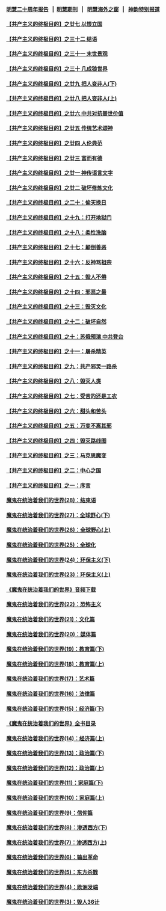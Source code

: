 #### [明慧二十周年报告](https://github.com/gfw-breaker/mh-reports/blob/master/README.md?t=07130336) &nbsp;&nbsp;|&nbsp;&nbsp;[明慧期刊](https://github.com/gfw-breaker/mh-qikan) &nbsp;&nbsp;|&nbsp;&nbsp; [明慧海外之窗](https://github.com/gfw-breaker/mh-news/blob/master/README.md?t=07130336) &nbsp;&nbsp;|&nbsp;&nbsp; [神韵特别报道](https://github.com/gfw-breaker/mh-news/blob/master/shenyun.md?t=07130336) 

#### [【共产主义的终极目的】之廿七 以恨立国](../pages/nsc422/n11336944.md?t=07130336) 

#### [【共产主义的终极目的】之三十二 结语](../pages/nsc422/n11360535.md?t=07130336) 

#### [【共产主义的终极目的】之三十一 末世景观](../pages/nsc422/n11351129.md?t=07130336) 

#### [【共产主义的终极目的】之三十 几成狼世界](../pages/nsc422/n11348280.md?t=07130336) 

#### [【共产主义的终极目的】之廿九 把人变非人(下)](../pages/nsc422/n11344140.md?t=07130336) 

#### [【共产主义的终极目的】之廿八 把人变非人(上)](../pages/nsc422/n11340492.md?t=07130336) 

#### [【共产主义的终极目的】之廿六 中共对抗普世价值](../pages/nsc422/n11324785.md?t=07130336) 

#### [【共产主义的终极目的】之廿五 传统艺术颂神](../pages/nsc422/n11296396.md?t=07130336) 

#### [【共产主义的终极目的】之廿四 人伦典范](../pages/nsc422/n11296397.md?t=07130336) 

#### [【共产主义的终极目的】之廿三 富而有德](../pages/nsc422/n11283598.md?t=07130336) 

#### [【共产主义的终极目的】之廿一 神传语言文字](../pages/nsc422/n11263265.md?t=07130336) 

#### [【共产主义的终极目的】之廿二 破坏修炼文化](../pages/nsc422/n11245728.md?t=07130336) 

#### [【共产主义的终极目的】之二十：偷天换日](../pages/nsc422/n11238846.md?t=07130336) 

#### [【共产主义的终极目的】之十九：打开地狱门](../pages/nsc422/n11206376.md?t=07130336) 

#### [【共产主义的终极目的】之十八：柔性洗脑](../pages/nsc422/n11199994.md?t=07130336) 

#### [【共产主义的终极目的】之十七：颠倒善恶](../pages/nsc422/n11179782.md?t=07130336) 

#### [【共产主义的终极目的】之十六：反神骂祖宗](../pages/nsc422/n11166798.md?t=07130336) 

#### [【共产主义的终极目的】之十五：毁人不倦](../pages/nsc422/n11166792.md?t=07130336) 

#### [【共产主义的终极目的】之十四：邪恶之最](../pages/nsc422/n11150249.md?t=07130336) 

#### [【共产主义的终极目的】之十三：毁灭文化](../pages/nsc422/n11135227.md?t=07130336) 

#### [【共产主义的终极目的】之十二：破坏自然](../pages/nsc422/n11135214.md?t=07130336) 

#### [【共产主义的终极目的】之十：苏俄预演 中共登台](../pages/nsc422/n11118424.md?t=07130336) 

#### [【共产主义的终极目的】之十一：屠杀精英](../pages/nsc422/n11118442.md?t=07130336) 

#### [【共产主义的终极目的】之九：共产邪灵一路杀](../pages/nsc422/n11114139.md?t=07130336) 

#### [【共产主义的终极目的】之八：毁灭人类](../pages/nsc422/n11108503.md?t=07130336) 

#### [【共产主义的终极目的】之七：受苦的还是工农](../pages/nsc422/n11101809.md?t=07130336) 

#### [【共产主义的终极目的】之六：甜头和苦头](../pages/nsc422/n11096971.md?t=07130336) 

#### [【共产主义的终极目的】之五：万变不离其邪](../pages/nsc422/n11091285.md?t=07130336) 

#### [【共产主义的终极目的】之四：毁灭路线图](../pages/nsc422/n11086284.md?t=07130336) 

#### [【共产主义的终极目的】之三：马克思魔变](../pages/nsc422/n11061941.md?t=07130336) 

#### [【共产主义的终极目的】之二：中心之国](../pages/nsc422/n11047728.md?t=07130336) 

#### [【共产主义的终极目的】之一：序言](../pages/nsc422/n11086077.md?t=07130336) 

#### [魔鬼在统治着我们的世界(28)：结束语](../pages/nsc422/n10936246.md?t=07130336) 

#### [魔鬼在统治着我们的世界(27)：全球野心(下)](../pages/nsc422/n10928319.md?t=07130336) 

#### [魔鬼在统治着我们的世界(26)：全球野心(上)](../pages/nsc422/n10900318.md?t=07130336) 

#### [魔鬼在统治着我们的世界(25)：全球化](../pages/nsc422/n10788205.md?t=07130336) 

#### [魔鬼在统治着我们的世界(24)：环保主义(下)](../pages/nsc422/n10695307.md?t=07130336) 

#### [魔鬼在统治着我们的世界(23)：环保主义(上)](../pages/nsc422/n10688613.md?t=07130336) 

#### [《魔鬼在统治着我们的世界》音频下载](../pages/nsc422/n10635553.md?t=07130336) 

#### [魔鬼在统治着我们的世界(22)：恐怖主义](../pages/nsc422/n10614727.md?t=07130336) 

#### [魔鬼在统治着我们的世界(21)：文化篇](../pages/nsc422/n10597706.md?t=07130336) 

#### [魔鬼在统治着我们的世界(20)：媒体篇](../pages/nsc422/n10586579.md?t=07130336) 

#### [魔鬼在统治着我们的世界(19)：教育篇(下)](../pages/nsc422/n10564808.md?t=07130336) 

#### [魔鬼在统治着我们的世界(18)：教育篇(上)](../pages/nsc422/n10526970.md?t=07130336) 

#### [魔鬼在统治着我们的世界(17)：艺术篇](../pages/nsc422/n10499093.md?t=07130336) 

#### [魔鬼在统治着我们的世界(16)：法律篇](../pages/nsc422/n10485969.md?t=07130336) 

#### [魔鬼在统治着我们的世界(15)：经济篇(下)](../pages/nsc422/n10469975.md?t=07130336) 

#### [《魔鬼在统治着我们的世界》全书目录](../pages/nsc422/n10464261.md?t=07130336) 

#### [魔鬼在统治着我们的世界(14)：经济篇(上)](../pages/nsc422/n10457370.md?t=07130336) 

#### [魔鬼在统治着我们的世界(13)：政治篇(下)](../pages/nsc422/n10448270.md?t=07130336) 

#### [魔鬼在统治着我们的世界(12)：政治篇(上)](../pages/nsc422/n10444576.md?t=07130336) 

#### [魔鬼在统治着我们的世界(11)：家庭篇(下)](../pages/nsc422/n10440961.md?t=07130336) 

#### [魔鬼在统治着我们的世界(10)：家庭篇(上)](../pages/nsc422/n10435448.md?t=07130336) 

#### [魔鬼在统治着我们的世界(9)：信仰篇](../pages/nsc422/n10432159.md?t=07130336) 

#### [魔鬼在统治着我们的世界(8)：渗透西方(下)](../pages/nsc422/n10429603.md?t=07130336) 

#### [魔鬼在统治着我们的世界(7)：渗透西方(上)](../pages/nsc422/n10426013.md?t=07130336) 

#### [魔鬼在统治着我们的世界(6)：输出革命](../pages/nsc422/n10421536.md?t=07130336) 

#### [魔鬼在统治着我们的世界(5)：东方杀戮](../pages/nsc422/n10417707.md?t=07130336) 

#### [魔鬼在统治着我们的世界(4)：欧洲发端](../pages/nsc422/n10414890.md?t=07130336) 

#### [魔鬼在统治着我们的世界(3)：毁人36计](../pages/nsc422/n10411583.md?t=07130336) 

